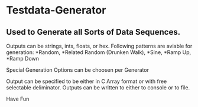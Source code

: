 # Testdata-Generator


## Used to Generate all Sorts of Data Sequences.
Outputs can be strings, ints, floats, or hex.
Following patterns are aviable for generation:
  *Random, 
  *Related Random (Drunken Walk),
  *Sine,
  *Ramp Up,
  *Ramp Down
  
Special Generation Options can be choosen per Generator

Output can be specified to be either in C Array format or
with free selectable deliminator. Outputs can be written 
to either to console or to file. 

Have Fun

